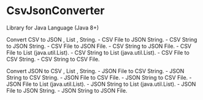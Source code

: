 # CsvJsonConverter
Library for Java Language (Java 8+)

Convert CSV to JSON , List , String.
	- CSV File to JSON String.
	- CSV String to JSON String.
	- CSV File to JSON File.
	- CSV String to JSON File.
	- CSV File to List (java.util.List).
	- CSV String to List (java.util.List).
	- CSV File to CSV String.
	- CSV String to CSV File.
	
Convert JSON to CSV , List , String.
	- JSON File to CSV String.
	- JSON String to CSV String.
	- JSON File to CSV File.
	- JSON String to CSV File.
	- JSON File to List (java.util.List).
	- JSON String to List (java.util.List).
	- JSON File to JSON String.
	- JSON String to JSON File.
		